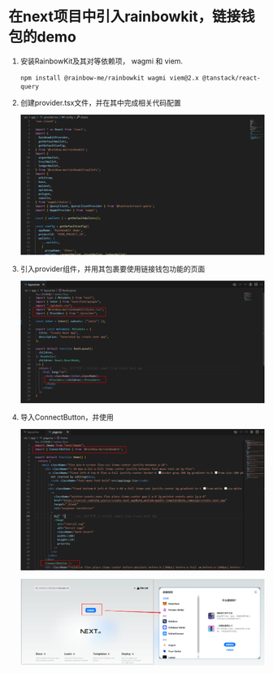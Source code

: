 # 在next项目中引入rainbowkit，链接钱包的demo
1. 安装RainbowKit及其对等依赖项， wagmi 和 viem.

   `npm install @rainbow-me/rainbowkit wagmi viem@2.x @tanstack/react-query`
   
2. 创建provider.tsx文件，并在其中完成相关代码配置

   ![步骤1](./public/image1.png)
   
3. 引入provider组件，并用其包裹要使用链接钱包功能的页面

   ![步骤2](./public/image2.png)

4. 导入ConnectButton，并使用

   ![步骤3](./public/image3.png)

   ![步骤4](./public/image4.png)
